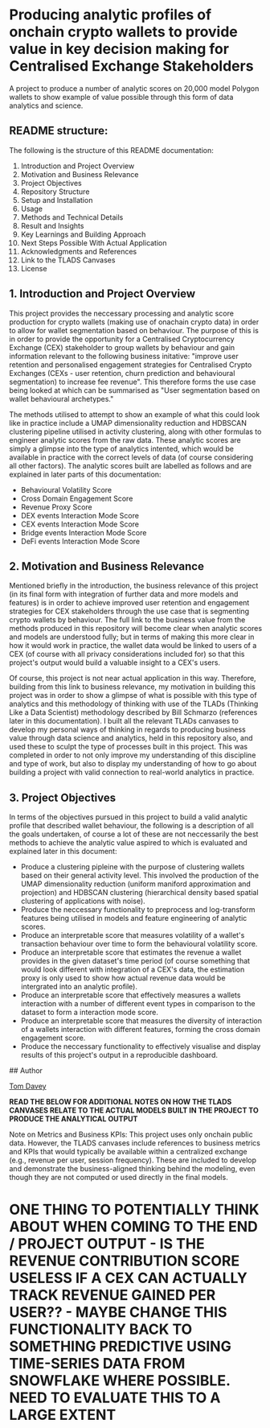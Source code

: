 # Producing analytic profiles of onchain crypto wallets to provide value in key decision making for Centralised Exchange Stakeholders
A project to produce a number of analytic scores on 20,000 model Polygon wallets to show example of value possible through this form of data analytics and science.

## README structure:

The following is the structure of this README documentation:

1. Introduction and Project Overview
2. Motivation and Business Relevance
3. Project Objectives
4. Repository Structure
5. Setup and Installation
6. Usage
7. Methods and Technical Details
8. Result and Insights
9. Key Learnings and Building Approach
10. Next Steps Possible With Actual Application
12. Acknowledgments and References
13. Link to the TLADS Canvases
14. License

## 1. Introduction and Project Overview

This project provides the neccessary processing and analytic score production for crypto wallets (making use of onachain crypto data) in order to allow for wallet segmentation based on behaviour. The purpose of this is in order to provide the opportunity for a Centralised Cryptocurrency Exchange (CEX) stakeholder to group wallets by behaviour and gain information relevant to the following business initative: "improve user retention and personalised engagement strategies for Centralised Crypto Exchanges (CEXs - user retention, churn prediction and behavioural segmentation) to increase fee revenue". This therefore forms the use case being looked at which can be summarised as "User segmentation based on wallet behavioural archetypes." 

The methods utilised to attempt to show an example of what this could look like in practice include a UMAP dimensionality reduction and HDBSCAN clustering pipeline utilised in activity clustering, along with other formulas to engineer analytic scores from the raw data. These analytic scores are simply a glimpse into the type of analytics intented, which would be available in practice with the correct levels of data (of course considering all other factors). The analytic scores built are labelled as follows and are explained in later parts of this documentation:

- Behavioural Volatility Score
- Cross Domain Engagement Score
- Revenue Proxy Score
- DEX events Interaction Mode Score
- CEX events Interaction Mode Score
- Bridge events Interaction Mode Score
- DeFi events Interaction Mode Score

## 2. Motivation and Business Relevance

Mentioned briefly in the introduction, the business relevance of this project (in its final form with integration of further data and more models and features) is in order to achieve improved user retention and engagement strategies for CEX stakeholders through the use case that is segmenting crypto wallets by behaviour. The full link to the business value from the methods produced in this repository will become clear when analytic scores and models are understood fully; but in terms of making this more clear in how it would work in practice, the wallet data would be linked to users of a CEX (of course with all privacy considerations included for) so that this project's output would build a valuable insight to a CEX's users. 

Of course, this project is not near actual application in this way. Therefore, building from this link to business relevance, my motivation in building this project was in order to show a glimpse of what is possible with this type of analytics and this methodology of thinking with use of the TLADs (Thinking Like a Data Scientist) methodology described by Bill Schmarzo (references later in this documentation). I built all the relevant TLADs canvases to develop my personal ways of thinking in regards to producing business value through data science and analytics, held in this repository also, and used these to sculpt the type of processes built in this project. This was completed in order to not only improve my understanding of this discipline and type of work, but also to display my understanding of how to go about building a project with valid connection to real-world analytics in practice.

## 3. Project Objectives

In terms of the objectives pursued in this project to build a valid analytic profile that described wallet behaviour, the following is a description of all the goals undertaken, of course a lot of these are not neccessarily the best methods to achieve the analytic value aspired to which is evaluated and explained later in this document: 

- Produce a clustering pipleine with the purpose of clustering wallets based on their general activity level. This involved the production of the UMAP dimensionality reduction (uniform maniford approximation and projection) and HDBSCAN clustering (hierarchical density based spatial clustering of applications with noise).
- Produce the neccessary functionality to preprocess and log-transform features being utilised in models and feature engineering of analytic scores.
- Produce an interpretable score that measures volatility of a wallet's transaction behaviour over time to form the behavioural volatility score.
- Produce an interpretable score that estimates the revenue a wallet provides in the given dataset's time period (of course something that would look different with integration of a CEX's data, the estimation proxy is only used to show how actual revenue data would be intergrated into an analytic profile).
- Produce an interpretable score that effectively measures a wallets interaction with a number of different event types in comparison to the dataset to form a interaction mode score.
- Produce an interpretable score that measures the diversity of interaction of a wallets interaction with different features, forming the cross domain engagement score.
- Produce the neccessary functionality to effectively visualise and display results of this project's output in a reproducible dashboard.

## Author

[Tom Davey](https://github.com/tomjedavey)

**READ THE BELOW FOR ADDITIONAL NOTES ON HOW THE TLADS CANVASES RELATE TO THE ACTUAL MODELS BUILT IN THE PROJECT TO PRODUCE THE ANALYTICAL OUTPUT**

Note on Metrics and Business KPIs:
This project uses only onchain public data. However, the TLADS canvases include references to business metrics and KPIs that would typically be available within a centralized exchange (e.g., revenue per user, session frequency). These are included to develop and demonstrate the business-aligned thinking behind the modeling, even though they are not computed or used directly in the final models.

# **ONE THING TO POTENTIALLY THINK ABOUT WHEN COMING TO THE END / PROJECT OUTPUT - IS THE REVENUE CONTRIBUTION SCORE USELESS IF A CEX CAN ACTUALLY TRACK REVENUE GAINED PER USER?? - MAYBE CHANGE THIS FUNCTIONALITY BACK TO SOMETHING PREDICTIVE USING TIME-SERIES DATA FROM SNOWFLAKE WHERE POSSIBLE. NEED TO EVALUATE THIS TO A LARGE EXTENT**
